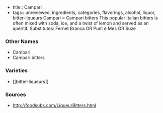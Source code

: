 - title:: Campari
- tags:: unreviewed, ingredients, categories, flavorings, alcohol, liquor, bitter-liqueurs
Campari = Campari bitters This popular Italian bitters is often mixed with soda, ice, and a twist of lemon and served as an apéritif. Substitutes: Fernet Branca OR Punt è Mes OR Suze

### Other Names

* Campari
* Campari bitters

### Varieties

* [[bitter-liqueurs]]

### Sources
* http://foodsubs.com/LiqueurBitters.html
